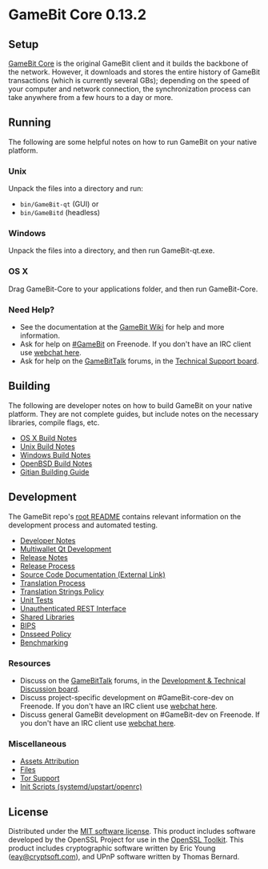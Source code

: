 GameBit Core 0.13.2
=====================

Setup
---------------------
[GameBit Core](http://GameBit.org/en/download) is the original GameBit client and it builds the backbone of the network. However, it downloads and stores the entire history of GameBit transactions (which is currently several GBs); depending on the speed of your computer and network connection, the synchronization process can take anywhere from a few hours to a day or more.

Running
---------------------
The following are some helpful notes on how to run GameBit on your native platform.

### Unix

Unpack the files into a directory and run:

- `bin/GameBit-qt` (GUI) or
- `bin/GameBitd` (headless)

### Windows

Unpack the files into a directory, and then run GameBit-qt.exe.

### OS X

Drag GameBit-Core to your applications folder, and then run GameBit-Core.

### Need Help?

* See the documentation at the [GameBit Wiki](https://en.GameBit.it/wiki/Main_Page)
for help and more information.
* Ask for help on [#GameBit](http://webchat.freenode.net?channels=GameBit) on Freenode. If you don't have an IRC client use [webchat here](http://webchat.freenode.net?channels=GameBit).
* Ask for help on the [GameBitTalk](https://GameBittalk.org/) forums, in the [Technical Support board](https://GameBittalk.org/index.php?board=4.0).

Building
---------------------
The following are developer notes on how to build GameBit on your native platform. They are not complete guides, but include notes on the necessary libraries, compile flags, etc.

- [OS X Build Notes](build-osx.md)
- [Unix Build Notes](build-unix.md)
- [Windows Build Notes](build-windows.md)
- [OpenBSD Build Notes](build-openbsd.md)
- [Gitian Building Guide](gitian-building.md)

Development
---------------------
The GameBit repo's [root README](/README.md) contains relevant information on the development process and automated testing.

- [Developer Notes](developer-notes.md)
- [Multiwallet Qt Development](multiwallet-qt.md)
- [Release Notes](release-notes.md)
- [Release Process](release-process.md)
- [Source Code Documentation (External Link)](https://dev.visucore.com/GameBit/doxygen/)
- [Translation Process](translation_process.md)
- [Translation Strings Policy](translation_strings_policy.md)
- [Unit Tests](unit-tests.md)
- [Unauthenticated REST Interface](REST-interface.md)
- [Shared Libraries](shared-libraries.md)
- [BIPS](bips.md)
- [Dnsseed Policy](dnsseed-policy.md)
- [Benchmarking](benchmarking.md)

### Resources
* Discuss on the [GameBitTalk](https://GameBittalk.org/) forums, in the [Development & Technical Discussion board](https://GameBittalk.org/index.php?board=6.0).
* Discuss project-specific development on #GameBit-core-dev on Freenode. If you don't have an IRC client use [webchat here](http://webchat.freenode.net/?channels=GameBit-core-dev).
* Discuss general GameBit development on #GameBit-dev on Freenode. If you don't have an IRC client use [webchat here](http://webchat.freenode.net/?channels=GameBit-dev).

### Miscellaneous
- [Assets Attribution](assets-attribution.md)
- [Files](files.md)
- [Tor Support](tor.md)
- [Init Scripts (systemd/upstart/openrc)](init.md)

License
---------------------
Distributed under the [MIT software license](http://www.opensource.org/licenses/mit-license.php).
This product includes software developed by the OpenSSL Project for use in the [OpenSSL Toolkit](https://www.openssl.org/). This product includes
cryptographic software written by Eric Young ([eay@cryptsoft.com](mailto:eay@cryptsoft.com)), and UPnP software written by Thomas Bernard.
